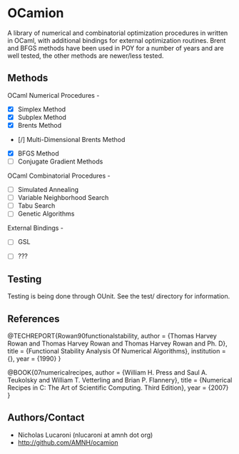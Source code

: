OCamion
=======

A library of numerical and combinatorial optimization procedures in written in
OCaml, with additional bindings for external optimization routines. Brent and
BFGS methods have been used in POY for a number of years and are well tested,
the other methods are newer/less tested.


Methods
-------

OCaml Numerical Procedures -
  + [x] Simplex Method
  + [x] Subplex Method
  + [x] Brents Method 
  + [/] Multi-Dimensional Brents Method
  + [x] BFGS Method
  + [ ] Conjugate Gradient Methods

OCaml Combinatorial Procedures -
  + [ ] Simulated Annealing
  + [ ] Variable Neighborhood Search
  + [ ] Tabu Search
  + [ ] Genetic Algorithms

External Bindings -
  + [ ] GSL
  + [ ] ???


Testing
-------
Testing is being done through OUnit. See the test/ directory for information.


References
----------

@TECHREPORT{Rowan90functionalstability,
  author = {Thomas Harvey Rowan and Thomas Harvey Rowan and Thomas Harvey Rowan and Ph. D},
  title = {Functional Stability Analysis Of Numerical Algorithms},
  institution = {},
  year = {1990}
}

@BOOK{07numericalrecipes,
  author = {William H. Press and Saul A. Teukolsky and William T. Vetterling and Brian P. Flannery},
  title = {Numerical Recipes in C: The Art of Scientific Computing. Third Edition},
  year = {2007}
}


Authors/Contact
-------

  + Nicholas Lucaroni (nlucaroni at amnh dot org)
  + http://github.com/AMNH/ocamion
  
